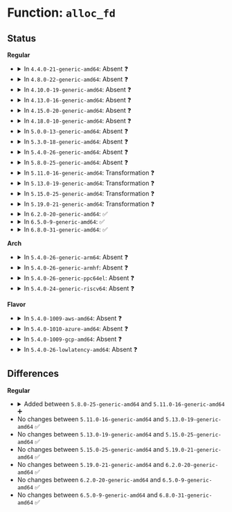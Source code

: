# Function: <code>alloc_fd</code>

## Status
<b>Regular</b>
<ul>
<li>
<details>
<summary>In <code>4.4.0-21-generic-amd64</code>: Absent ❓</summary>

```json
{
  "name": "alloc_fd",
  "collision_type": "Unique Static",
  "inline_type": "Full",
  "funcs": [
    {
      "addr": 18446744071581118506,
      "name": "alloc_fd",
      "external": false,
      "loc": "fs/file.c:554",
      "file": "fs/file.c",
      "inline": "not declared, inlined",
      "caller_inline": [
        "fs/file.c:f_dupfd"
      ],
      "caller_func": []
    }
  ],
  "symbols": []
}
```
</details>
</li>
<li>
<details>
<summary>In <code>4.8.0-22-generic-amd64</code>: Absent ❓</summary>

```json
{
  "name": "alloc_fd",
  "collision_type": "Unique Static",
  "inline_type": "Full",
  "funcs": [
    {
      "addr": 18446744071581284234,
      "name": "alloc_fd",
      "external": false,
      "loc": "fs/file.c:555",
      "file": "fs/file.c",
      "inline": "not declared, inlined",
      "caller_inline": [
        "fs/file.c:f_dupfd"
      ],
      "caller_func": []
    }
  ],
  "symbols": []
}
```
</details>
</li>
<li>
<details>
<summary>In <code>4.10.0-19-generic-amd64</code>: Absent ❓</summary>

```json
{
  "name": "alloc_fd",
  "collision_type": "Unique Static",
  "inline_type": "Full",
  "funcs": [
    {
      "addr": 18446744071581362650,
      "name": "alloc_fd",
      "external": false,
      "loc": "fs/file.c:555",
      "file": "fs/file.c",
      "inline": "not declared, inlined",
      "caller_inline": [
        "fs/file.c:f_dupfd"
      ],
      "caller_func": []
    }
  ],
  "symbols": []
}
```
</details>
</li>
<li>
<details>
<summary>In <code>4.13.0-16-generic-amd64</code>: Absent ❓</summary>

```json
{
  "name": "alloc_fd",
  "collision_type": "Unique Static",
  "inline_type": "Full",
  "funcs": [
    {
      "addr": 18446744071581417941,
      "name": "alloc_fd",
      "external": false,
      "loc": "fs/file.c:541",
      "file": "fs/file.c",
      "inline": "not declared, inlined",
      "caller_inline": [
        "fs/file.c:f_dupfd"
      ],
      "caller_func": []
    }
  ],
  "symbols": []
}
```
</details>
</li>
<li>
<details>
<summary>In <code>4.15.0-20-generic-amd64</code>: Absent ❓</summary>

```json
{
  "name": "alloc_fd",
  "collision_type": "Unique Static",
  "inline_type": "Full",
  "funcs": [
    {
      "addr": 18446744071581559509,
      "name": "alloc_fd",
      "external": false,
      "loc": "fs/file.c:542",
      "file": "fs/file.c",
      "inline": "not declared, inlined",
      "caller_inline": [
        "fs/file.c:f_dupfd"
      ],
      "caller_func": []
    }
  ],
  "symbols": []
}
```
</details>
</li>
<li>
<details>
<summary>In <code>4.18.0-10-generic-amd64</code>: Absent ❓</summary>

```json
{
  "name": "alloc_fd",
  "collision_type": "Unique Static",
  "inline_type": "Full",
  "funcs": [
    {
      "addr": 18446744071581715582,
      "name": "alloc_fd",
      "external": false,
      "loc": "fs/file.c:537",
      "file": "fs/file.c",
      "inline": "not declared, inlined",
      "caller_inline": [
        "fs/file.c:f_dupfd"
      ],
      "caller_func": []
    }
  ],
  "symbols": []
}
```
</details>
</li>
<li>
<details>
<summary>In <code>5.0.0-13-generic-amd64</code>: Absent ❓</summary>

```json
{
  "name": "alloc_fd",
  "collision_type": "Unique Static",
  "inline_type": "Full",
  "funcs": [
    {
      "addr": 18446744071581802302,
      "name": "alloc_fd",
      "external": false,
      "loc": "fs/file.c:537",
      "file": "fs/file.c",
      "inline": "not declared, inlined",
      "caller_inline": [
        "fs/file.c:f_dupfd"
      ],
      "caller_func": []
    }
  ],
  "symbols": []
}
```
</details>
</li>
<li>
<details>
<summary>In <code>5.3.0-18-generic-amd64</code>: Absent ❓</summary>

```json
{
  "name": "alloc_fd",
  "collision_type": "Unique Static",
  "inline_type": "Full",
  "funcs": [
    {
      "addr": 18446744071581921142,
      "name": "alloc_fd",
      "external": false,
      "loc": "fs/file.c:538",
      "file": "fs/file.c",
      "inline": "not declared, inlined",
      "caller_inline": [
        "fs/file.c:f_dupfd"
      ],
      "caller_func": []
    }
  ],
  "symbols": []
}
```
</details>
</li>
<li>
<details>
<summary>In <code>5.4.0-26-generic-amd64</code>: Absent ❓</summary>

```json
{
  "name": "alloc_fd",
  "collision_type": "Unique Static",
  "inline_type": "Full",
  "funcs": [
    {
      "addr": 18446744071581993526,
      "name": "alloc_fd",
      "external": false,
      "loc": "fs/file.c:538",
      "file": "fs/file.c",
      "inline": "not declared, inlined",
      "caller_inline": [
        "fs/file.c:f_dupfd"
      ],
      "caller_func": []
    }
  ],
  "symbols": []
}
```
</details>
</li>
<li>
<details>
<summary>In <code>5.8.0-25-generic-amd64</code>: Absent ❓</summary>

```json
{
  "name": "alloc_fd",
  "collision_type": "Unique Static",
  "inline_type": "Full",
  "funcs": [
    {
      "addr": 18446744071582227574,
      "name": "alloc_fd",
      "external": false,
      "loc": "fs/file.c:538",
      "file": "fs/file.c",
      "inline": "not declared, inlined",
      "caller_inline": [
        "fs/file.c:f_dupfd"
      ],
      "caller_func": []
    }
  ],
  "symbols": []
}
```
</details>
</li>
<li>
<details>
<summary>In <code>5.11.0-16-generic-amd64</code>: Transformation ❓</summary>

```c
int alloc_fd(unsigned int start, unsigned int end, unsigned int flags)
```

```json
{
  "name": "alloc_fd",
  "collision_type": "Unique Static",
  "inline_type": "No",
  "funcs": [
    {
      "addr": 0,
      "name": "alloc_fd",
      "external": false,
      "loc": "fs/file.c:470",
      "file": "fs/file.c",
      "inline": "seen, unknown",
      "caller_inline": [],
      "caller_func": [
        "fs/file.c:f_dupfd",
        "fs/file.c:__ia32_sys_dup",
        "fs/file.c:__x64_sys_dup",
        "fs/file.c:__receive_fd"
      ]
    }
  ],
  "symbols": [
    {
      "addr": 18446744071582271504,
      "name": "alloc_fd",
      "section": ".text",
      "bind": "STB_LOCAL",
      "size": 350
    },
    {
      "addr": 18446744071591339826,
      "name": "alloc_fd.cold",
      "section": ".text",
      "bind": "STB_LOCAL",
      "size": 42
    }
  ]
}
```
</details>
</li>
<li>
<details>
<summary>In <code>5.13.0-19-generic-amd64</code>: Transformation ❓</summary>

```c
int alloc_fd(unsigned int start, unsigned int end, unsigned int flags)
```

```json
{
  "name": "alloc_fd",
  "collision_type": "Unique Static",
  "inline_type": "No",
  "funcs": [
    {
      "addr": 0,
      "name": "alloc_fd",
      "external": false,
      "loc": "fs/file.c:470",
      "file": "fs/file.c",
      "inline": "seen, unknown",
      "caller_inline": [],
      "caller_func": [
        "fs/file.c:f_dupfd",
        "fs/file.c:__ia32_sys_dup",
        "fs/file.c:__x64_sys_dup",
        "fs/file.c:__receive_fd"
      ]
    }
  ],
  "symbols": [
    {
      "addr": 18446744071582297136,
      "name": "alloc_fd",
      "section": ".text",
      "bind": "STB_LOCAL",
      "size": 366
    },
    {
      "addr": 18446744071591282543,
      "name": "alloc_fd.cold",
      "section": ".text",
      "bind": "STB_LOCAL",
      "size": 34
    }
  ]
}
```
</details>
</li>
<li>
<details>
<summary>In <code>5.15.0-25-generic-amd64</code>: Transformation ❓</summary>

```c
int alloc_fd(unsigned int start, unsigned int end, unsigned int flags)
```

```json
{
  "name": "alloc_fd",
  "collision_type": "Unique Static",
  "inline_type": "No",
  "funcs": [
    {
      "addr": 0,
      "name": "alloc_fd",
      "external": false,
      "loc": "fs/file.c:470",
      "file": "fs/file.c",
      "inline": "seen, unknown",
      "caller_inline": [],
      "caller_func": [
        "fs/file.c:f_dupfd",
        "fs/file.c:__ia32_sys_dup",
        "fs/file.c:__x64_sys_dup",
        "fs/file.c:receive_fd"
      ]
    }
  ],
  "symbols": [
    {
      "addr": 18446744071582616080,
      "name": "alloc_fd",
      "section": ".text",
      "bind": "STB_LOCAL",
      "size": 366
    },
    {
      "addr": 18446744071592230431,
      "name": "alloc_fd.cold",
      "section": ".text",
      "bind": "STB_LOCAL",
      "size": 34
    }
  ]
}
```
</details>
</li>
<li>
<details>
<summary>In <code>5.19.0-21-generic-amd64</code>: Transformation ❓</summary>

```c
int alloc_fd(unsigned int start, unsigned int end, unsigned int flags)
```

```json
{
  "name": "alloc_fd",
  "collision_type": "Unique Static",
  "inline_type": "No",
  "funcs": [
    {
      "addr": 0,
      "name": "alloc_fd",
      "external": false,
      "loc": "fs/file.c:499",
      "file": "fs/file.c",
      "inline": "seen, unknown",
      "caller_inline": [],
      "caller_func": [
        "fs/file.c:f_dupfd",
        "fs/file.c:__ia32_sys_dup",
        "fs/file.c:__x64_sys_dup",
        "fs/file.c:receive_fd"
      ]
    }
  ],
  "symbols": [
    {
      "addr": 18446744071583150672,
      "name": "alloc_fd",
      "section": ".text",
      "bind": "STB_LOCAL",
      "size": 384
    },
    {
      "addr": 18446744071594010402,
      "name": "alloc_fd.cold",
      "section": ".text",
      "bind": "STB_LOCAL",
      "size": 31
    }
  ]
}
```
</details>
</li>
<li>
<details>
<summary>In <code>6.2.0-20-generic-amd64</code>: ✅</summary>

```c
int alloc_fd(unsigned int start, unsigned int end, unsigned int flags)
```

```json
{
  "name": "alloc_fd",
  "collision_type": "Unique Static",
  "inline_type": "No",
  "funcs": [
    {
      "addr": 18446744071583724272,
      "name": "alloc_fd",
      "external": false,
      "loc": "fs/file.c:499",
      "file": "fs/file.c",
      "inline": "seen, unknown",
      "caller_inline": [],
      "caller_func": [
        "fs/file.c:f_dupfd",
        "fs/file.c:__ia32_sys_dup",
        "fs/file.c:__x64_sys_dup",
        "fs/file.c:receive_fd"
      ]
    }
  ],
  "symbols": [
    {
      "addr": 18446744071583724272,
      "name": "alloc_fd",
      "section": ".text",
      "bind": "STB_LOCAL",
      "size": 380
    }
  ]
}
```
</details>
</li>
<li>
<details>
<summary>In <code>6.5.0-9-generic-amd64</code>: ✅</summary>

```c
int alloc_fd(unsigned int start, unsigned int end, unsigned int flags)
```

```json
{
  "name": "alloc_fd",
  "collision_type": "Unique Static",
  "inline_type": "No",
  "funcs": [
    {
      "addr": 18446744071583941328,
      "name": "alloc_fd",
      "external": false,
      "loc": "fs/file.c:499",
      "file": "fs/file.c",
      "inline": "seen, unknown",
      "caller_inline": [],
      "caller_func": [
        "fs/file.c:f_dupfd",
        "fs/file.c:__ia32_sys_dup",
        "fs/file.c:__x64_sys_dup",
        "fs/file.c:receive_fd"
      ]
    }
  ],
  "symbols": [
    {
      "addr": 18446744071583941328,
      "name": "alloc_fd",
      "section": ".text",
      "bind": "STB_LOCAL",
      "size": 380
    }
  ]
}
```
</details>
</li>
<li>
<details>
<summary>In <code>6.8.0-31-generic-amd64</code>: ✅</summary>

```c
int alloc_fd(unsigned int start, unsigned int end, unsigned int flags)
```

```json
{
  "name": "alloc_fd",
  "collision_type": "Unique Static",
  "inline_type": "No",
  "funcs": [
    {
      "addr": 18446744071584146928,
      "name": "alloc_fd",
      "external": false,
      "loc": "fs/file.c:499",
      "file": "fs/file.c",
      "inline": "seen, unknown",
      "caller_inline": [],
      "caller_func": [
        "fs/file.c:f_dupfd",
        "fs/file.c:__ia32_sys_dup",
        "fs/file.c:__x64_sys_dup"
      ]
    }
  ],
  "symbols": [
    {
      "addr": 18446744071584146928,
      "name": "alloc_fd",
      "section": ".text",
      "bind": "STB_LOCAL",
      "size": 380
    }
  ]
}
```
</details>
</li>
</ul>
<b>Arch</b>
<ul>
<li>
<details>
<summary>In <code>5.4.0-26-generic-arm64</code>: Absent ❓</summary>

```json
{
  "name": "alloc_fd",
  "collision_type": "Unique Static",
  "inline_type": "Full",
  "funcs": [
    {
      "addr": 18446603336493509056,
      "name": "alloc_fd",
      "external": false,
      "loc": "fs/file.c:538",
      "file": "fs/file.c",
      "inline": "not declared, inlined",
      "caller_inline": [
        "fs/file.c:f_dupfd"
      ],
      "caller_func": []
    }
  ],
  "symbols": []
}
```
</details>
</li>
<li>
<details>
<summary>In <code>5.4.0-26-generic-armhf</code>: Absent ❓</summary>

```json
{
  "name": "alloc_fd",
  "collision_type": "Unique Static",
  "inline_type": "Full",
  "funcs": [
    {
      "addr": 3227065508,
      "name": "alloc_fd",
      "external": false,
      "loc": "fs/file.c:538",
      "file": "fs/file.c",
      "inline": "not declared, inlined",
      "caller_inline": [
        "fs/file.c:f_dupfd"
      ],
      "caller_func": []
    }
  ],
  "symbols": []
}
```
</details>
</li>
<li>
<details>
<summary>In <code>5.4.0-26-generic-ppc64el</code>: Absent ❓</summary>

```json
{
  "name": "alloc_fd",
  "collision_type": "Unique Static",
  "inline_type": "Full",
  "funcs": [
    {
      "addr": 13835058055287073040,
      "name": "alloc_fd",
      "external": false,
      "loc": "fs/file.c:538",
      "file": "fs/file.c",
      "inline": "not declared, inlined",
      "caller_inline": [
        "fs/file.c:f_dupfd"
      ],
      "caller_func": []
    }
  ],
  "symbols": []
}
```
</details>
</li>
<li>
<details>
<summary>In <code>5.4.0-24-generic-riscv64</code>: Absent ❓</summary>

```json
{
  "name": "alloc_fd",
  "collision_type": "Unique Static",
  "inline_type": "Full",
  "funcs": [
    {
      "addr": 18446743936273181182,
      "name": "alloc_fd",
      "external": false,
      "loc": "fs/file.c:538",
      "file": "fs/file.c",
      "inline": "not declared, inlined",
      "caller_inline": [
        "fs/file.c:f_dupfd"
      ],
      "caller_func": []
    }
  ],
  "symbols": []
}
```
</details>
</li>
</ul>
<b>Flavor</b>
<ul>
<li>
<details>
<summary>In <code>5.4.0-1009-aws-amd64</code>: Absent ❓</summary>

```json
{
  "name": "alloc_fd",
  "collision_type": "Unique Static",
  "inline_type": "Full",
  "funcs": [
    {
      "addr": 18446744071581962262,
      "name": "alloc_fd",
      "external": false,
      "loc": "fs/file.c:538",
      "file": "fs/file.c",
      "inline": "not declared, inlined",
      "caller_inline": [
        "fs/file.c:f_dupfd"
      ],
      "caller_func": []
    }
  ],
  "symbols": []
}
```
</details>
</li>
<li>
<details>
<summary>In <code>5.4.0-1010-azure-amd64</code>: Absent ❓</summary>

```json
{
  "name": "alloc_fd",
  "collision_type": "Unique Static",
  "inline_type": "Full",
  "funcs": [
    {
      "addr": 18446744071581899830,
      "name": "alloc_fd",
      "external": false,
      "loc": "fs/file.c:538",
      "file": "fs/file.c",
      "inline": "not declared, inlined",
      "caller_inline": [
        "fs/file.c:f_dupfd"
      ],
      "caller_func": []
    }
  ],
  "symbols": []
}
```
</details>
</li>
<li>
<details>
<summary>In <code>5.4.0-1009-gcp-amd64</code>: Absent ❓</summary>

```json
{
  "name": "alloc_fd",
  "collision_type": "Unique Static",
  "inline_type": "Full",
  "funcs": [
    {
      "addr": 18446744071581953574,
      "name": "alloc_fd",
      "external": false,
      "loc": "fs/file.c:538",
      "file": "fs/file.c",
      "inline": "not declared, inlined",
      "caller_inline": [
        "fs/file.c:f_dupfd"
      ],
      "caller_func": []
    }
  ],
  "symbols": []
}
```
</details>
</li>
<li>
<details>
<summary>In <code>5.4.0-26-lowlatency-amd64</code>: Absent ❓</summary>

```json
{
  "name": "alloc_fd",
  "collision_type": "Unique Static",
  "inline_type": "Full",
  "funcs": [
    {
      "addr": 18446744071582023830,
      "name": "alloc_fd",
      "external": false,
      "loc": "fs/file.c:538",
      "file": "fs/file.c",
      "inline": "not declared, inlined",
      "caller_inline": [
        "fs/file.c:f_dupfd"
      ],
      "caller_func": []
    }
  ],
  "symbols": []
}
```
</details>
</li>
</ul>

## Differences
<b>Regular</b>
<ul>
<li>
<details>
<summary>Added between <code>5.8.0-25-generic-amd64</code> and <code>5.11.0-16-generic-amd64</code> ➕</summary>

```c
int alloc_fd(unsigned int start, unsigned int end, unsigned int flags)
```
</details>
</li>
<li>
No changes between <code>5.11.0-16-generic-amd64</code> and <code>5.13.0-19-generic-amd64</code> ✅
</li>
<li>
No changes between <code>5.13.0-19-generic-amd64</code> and <code>5.15.0-25-generic-amd64</code> ✅
</li>
<li>
No changes between <code>5.15.0-25-generic-amd64</code> and <code>5.19.0-21-generic-amd64</code> ✅
</li>
<li>
No changes between <code>5.19.0-21-generic-amd64</code> and <code>6.2.0-20-generic-amd64</code> ✅
</li>
<li>
No changes between <code>6.2.0-20-generic-amd64</code> and <code>6.5.0-9-generic-amd64</code> ✅
</li>
<li>
No changes between <code>6.5.0-9-generic-amd64</code> and <code>6.8.0-31-generic-amd64</code> ✅
</li>
</ul>
